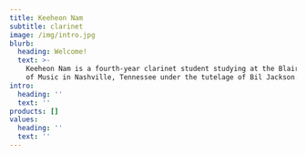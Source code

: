 ```yaml
---
title: Keeheon Nam
subtitle: clarinet
image: /img/intro.jpg
blurb:
  heading: Welcome!
  text: >-
    Keeheon Nam is a fourth-year clarinet student studying at the Blair School
    of Music in Nashville, Tennessee under the tutelage of Bil Jackson.
intro:
  heading: ''
  text: ''
products: []
values:
  heading: ''
  text: ''
---
```


